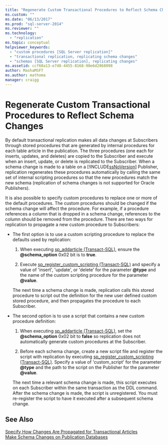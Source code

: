```yaml
---
title: "Regenerate Custom Transactional Procedures to Reflect Schema Changes | Microsoft Docs"
ms.custom: ""
ms.date: "06/13/2017"
ms.prod: "sql-server-2014"
ms.reviewer: ""
ms.technology: 
  - "replication"
ms.topic: conceptual
helpviewer_keywords: 
  - "custom procedures [SQL Server replication]"
  - "transactional replication, replicating schema changes"
  - "schemas [SQL Server replication], replicating changes"
ms.assetid: ccf68a13-e748-4455-8168-90e6d2868098
author: MashaMSFT
ms.author: mathoma
manager: craigg
---
```

# Regenerate Custom Transactional Procedures to Reflect Schema Changes
  By default transactional replication makes all data changes at Subscribers through stored procedures that are generated by internal procedures for each table article in the publication. The three procedures (one each for inserts, updates, and deletes) are copied to the Subscriber and execute when an insert, update, or delete is replicated to the Subscriber. When a schema change is made to a table on a [!INCLUDE[ssNoVersion](../../../includes/ssnoversion-md.md)] Publisher, replication regenerates these procedures automatically by calling the same set of internal scripting procedures so that the new procedures match the new schema (replication of schema changes is not supported for Oracle Publishers).  
  
 It is also possible to specify custom procedures to replace one or more of the default procedures. The custom procedures should be changed if the schema change will affect the procedure. For example, if a procedure references a column that is dropped in a schema change, references to the column should be removed from the procedure. There are two ways for replication to propagate a new custom procedure to Subscribers:  
  
-   The first option is to use a custom scripting procedure to replace the defaults used by replication:  
  
    1.  When executing [sp_addarticle &#40;Transact-SQL&#41;](/sql/relational-databases/system-stored-procedures/sp-addarticle-transact-sql), ensure the **@schema_option** 0x02 bit is to **true**.  
  
    2.  Execute [sp_register_custom_scripting &#40;Transact-SQL&#41;](/sql/relational-databases/system-stored-procedures/sp-register-custom-scripting-transact-sql) and specify a value of 'insert', 'update', or 'delete' for the parameter **@type** and the name of the custom scripting procedure for the parameter **@value**.  
  
     The next time a schema change is made, replication calls this stored procedure to script out the definition for the new user defined custom stored procedure, and then propagates the procedure to each Subscriber.  
  
-   The second option is to use a script that contains a new custom procedure definition:  
  
    1.  When executing [sp_addarticle &#40;Transact-SQL&#41;](/sql/relational-databases/system-stored-procedures/sp-addarticle-transact-sql), set the **@schema_option** 0x02 bit to **false** so replication does not automatically generate custom procedures at the Subscriber.  
  
    2.  Before each schema change, create a new script file and register the script with replication by executing [sp_register_custom_scripting &#40;Transact-SQL&#41;](/sql/relational-databases/system-stored-procedures/sp-register-custom-scripting-transact-sql). Specify a value of 'custom_script' for the parameter **@type** and the path to the script on the Publisher for the parameter **@value**.  
  
     The next time a relevant schema change is made, this script executes on each Subscriber within the same transaction as the DDL command. After the schema change is made, the script is unregistered. You must re-register the script to have it executed after a subsequent schema change.  
  
## See Also  
 [Specify How Changes Are Propagated for Transactional Articles](transactional-articles-specify-how-changes-are-propagated.md)   
 [Make Schema Changes on Publication Databases](../publish/make-schema-changes-on-publication-databases.md)  
  
  
